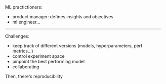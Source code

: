 
ML practictioners:

- product manager: defines insights and objectives
- ml engineer...

---


Challenges:

- keep track of different versions (models, hyperparameters, perf metrics...)
- control experiment space
- pinpoint the best performing model
- collaborating

Then, there's reproducibility

